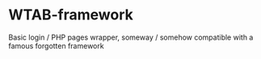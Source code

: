 # WTAB-framework
Basic login / PHP pages wrapper, someway / somehow compatible with a famous forgotten framework
